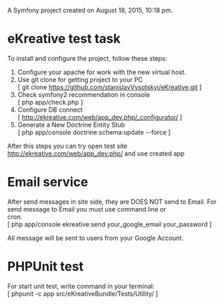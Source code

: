 A Symfony project created on August 18, 2015, 10:18 pm.
# eKreative test task
To install and configure the project, follow these steps:  

1. Configure your apache for work with the new virtual host.
2. Use git clone for getting project to your PC  
    [ git clone https://github.com/stanislavVysotskyi/eKreative.git ]  
3. Check symfony2 recommendation in console  
    [ php app/check.php ]  
4. Configure DB connect  
    [ http://ekreative.com/web/app_dev.php/_configurator/ ]  
5. Generate a New Doctrine Entity Stub  
    [ php app/console doctrine:schema:update --force ]  
    
After this steps you can try open test site http://ekreative.com/web/app_dev.php/ and use created app  
  
# Email service  
After send messages in site side, they are DOES NOT send to Email. For send message to Email you must use command line or   
cron.  
[ php app/console ekreative:send your_google_email your_password ]  
  
All message will be sent to users from your Google Account.

# PHPUnit test
For start unit test, write command in your terminal:  
[ phpunit -c app src/eKreativeBundle/Tests/Utility/ ]